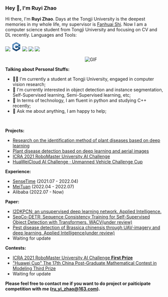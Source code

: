 ### Hey 👋, I'm Ruyi Zhao

Hi there, I'm **Ruyi Zhao**. Days at the Tongji University is the deepest memories in my whole life, my supervisor is [Fanhuai Shi](https://baike.baidu.com/item/%E7%9F%B3%E7%B9%81%E6%A7%90/49755710?fr=aladdin). Now I am a computer science student from Tongji University and focusing on CV and DL recently. Languages and Tools:

<code><img height="30" src="https://upload.wikimedia.org/wikipedia/commons/thumb/c/c3/Python-logo-notext.svg/220px-Python-logo-notext.svg.png"></code>
<code><img height="30" src="https://raw.githubusercontent.com/github/explore/80688e429a7d4ef2fca1e82350fe8e3517d3494d/topics/cpp/cpp.png"></code>
<code><img height="30" src="https://upload.wikimedia.org/wikipedia/commons/thumb/9/92/LaTeX_logo.svg/1599px-LaTeX_logo.svg.png"></code>
<code><img height="30" src="https://upload.wikimedia.org/wikipedia/commons/thumb/7/74/Arch_Linux_logo.svg/250px-Arch_Linux_logo.svg.png"></code>
<code><img height="30" src="https://upload.wikimedia.org/wikipedia/commons/9/96/Pytorch_logo.png"></code>


<img align="right" alt="GIF" width="250px" src="https://i.pinimg.com/originals/e4/26/70/e426702edf874b181aced1e2fa5c6cde.gif" />
<br />

**Talking about Personal Stuffs:**

- 👨‍💻 I'm currently a student at Tongji University, engaged in computer vision research;
- 🌱 I'm currently interested in object detection and instance segmentation, Self-Supervised learning, Semi-Supervised learning, etc;
- 🤔 In terms of technology, I am fluent in python and studying C++ recently;
- 💬 Ask me about anything, I am happy to help;

<br />

**Projects:**
+ [Research on the identification method of plant diseases based on deep learning](https://github.com/AKU-hub/I2DKPCN)
+ [Plant disease detection based on deep learning and aerial images](https://github.com/AKU-hub/PDD)
+ [ICRA 2021 RoboMaster University AI Challenge](https://github.com/AKU-hub/ICRA2021)
+ [HuaWeiCloud AI Challenge · Unmanned Vehicle Challenge Cup](https://github.com/AKU-hub/HWCloud2021)

**Experience:**
+ [SenseTime](https://github.com/AKU-hub/SeqCo-DETR) (2021.07 - 2022.04)
+ [MeiTuan](https://github.com/meituan/YOLOv6) (2022.04 - 2022.07)
+ Alibaba (2022.07 - Now)

**Paper:**
+ [I2DKPCN: an unsupervised deep learning network. Applied Intelligence.](https://link.springer.com/article/10.1007/s10489-021-03007-9)
+ [SeqCo-DETR: Sequence Consistency Training for Self-Supervised Object Detection with Transformers. WACV(under review)](https://github.com/AKU-hub/SeqCo-DETR)
+ [Pest disease detection of Brassica chinensis through UAV-imagery and deep learning. Applied Intelligence(under review)](https://github.com/AKU-hub/PDD)
+ Waiting for update

**Contests:**
+ [ICRA 2021 RoboMaster University AI Challenge **First Prize**](https://www.robomaster.com/zh-CN/robo/icra?djifrom=nav)
+ ["Huawei Cup" The 17th China Post-Graduate Mathematical Contest in Modeling Third Prize](https://cpipc.acge.org.cn/)
+ Waiting for update

**Please feel free to contact me if you want to do project or paiticipate competition with me (ru_yi_zhao@163.com).**